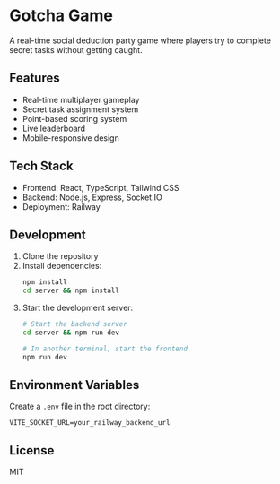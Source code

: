 # Gotcha Game

A real-time social deduction party game where players try to complete secret tasks without getting caught.

## Features

- Real-time multiplayer gameplay
- Secret task assignment system
- Point-based scoring system
- Live leaderboard
- Mobile-responsive design

## Tech Stack

- Frontend: React, TypeScript, Tailwind CSS
- Backend: Node.js, Express, Socket.IO
- Deployment: Railway

## Development

1. Clone the repository
2. Install dependencies:
   ```bash
   npm install
   cd server && npm install
   ```
3. Start the development server:
   ```bash
   # Start the backend server
   cd server && npm run dev
   
   # In another terminal, start the frontend
   npm run dev
   ```

## Environment Variables

Create a `.env` file in the root directory:

```
VITE_SOCKET_URL=your_railway_backend_url
```

## License

MIT